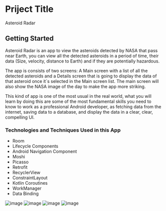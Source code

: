 # Priject Title

Asteroid Radar

## Getting Started

Asteroid Radar is an app to view the asteroids detected by NASA that pass near Earth, you can view all the detected asteroids in a period of time, their data (Size, velocity, distance to Earth) and if they are potentially hazardous.

The app is consists of two screens: A Main screen with a list of all the detected asteroids and a Details screen that is going to display the data of that asteroid once it´s selected in the Main screen list. The main screen will also show the NASA image of the day to make the app more striking.

This kind of app is one of the most usual in the real world, what you will learn by doing this are some of the most fundamental skills you need to know to work as a professional Android developer, as fetching data from the internet, saving data to a database, and display the data in a clear, clear, compelling UI.

### Technologies and Techniques Used in this App 

- Room
- Lifecycle Components
- Android Navigation Component
- Moshi
- Picasso
- Retrofit
- RecyclerView
- ConstraintLayout
- Kotlin Coroutines
- WorkManager
- Data Binding

![image](https://user-images.githubusercontent.com/110208572/214122478-f0f82460-18bd-413f-a02c-dc211a880c6b.png)
![image](https://user-images.githubusercontent.com/110208572/214122688-48ac3fdf-3134-45ab-8fec-98cc9e1f82a2.png)
![image](https://user-images.githubusercontent.com/110208572/214122733-75674b29-784f-4cca-bba6-840473c3ddbf.png)
![image](https://user-images.githubusercontent.com/110208572/214122761-157091db-3c18-4e8a-8d61-c4d9a1316754.png)
